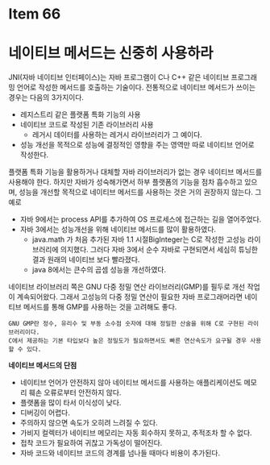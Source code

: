 # Item 66

# 네이티브 메서드는 신중히 사용하라

JNI(자바 네이티브 인터페이스)는 자바 프로그램이 C나 C++ 같은 네이티브 프로그래밍 언어로 작성한 메서드를 호출하는 기술이다. 전통적으로 네이티브 메서드가 쓰이는 경우는 다음의 3가지이다.

- 레지스트리 같은 플랫폼 특화 기능의 사용
- 네이티브 코드로 작성된 기존 라이브러리 사용
    - 레거시 데이터를 사용하는 레거시 라이브러리가 그 예이다.
- 성능 개선을 목적으로 성능에 결정적인 영향을 주는 영역만 따로 네이티브 언어로 작성한다.

플랫폼 특화 기능을 활용하거나 대체할 자바 라이브러리가 없는 경우 네이티브 메서드를 사용해야 한다. 하지만 자바가 성숙해가면서 하부 플랫폼의 기능을 점차 흡수하고 있으며, 성능을 개선할 목적으로 네이티브 메서드를 사용하는 것은 거의 권장하지 않는다. 그 예로

- 자바 9에서는 process API를 추가하여 OS 프로세스에 접근하는 길을 열어주었다.
- 자바 3에서는 성능개선을 위해 네이티브 메서드를 많이 활용하였다.
    - java.math 가 처음 추가된 자바 1.1 시절BigInteger는 C로 작성한 고성능 라이브러리에 의지했다. 그러다 자바 3에서 순수 자바로 구현되면서 세심히 튜닝한 결과 원래의 네이티브 보다 빨라졌다.
    - java 8에서는 큰수의 곱셈 성능을 개선하였다.

네이티브 라이브러리 쪽은 GNU 다중 정밀 연산 라이브러리(GMP)를 필두로 개선 작업이 계속되어왔다. 그래서 고성능의 다중 정밀 연산이 필요한 자바 프로그래머라면 네이티브 메서드를 통해 GMP를 사용하는 것을 고려해도 좋다.

```
GNU GMP란 정수, 유리수 및 부동 소수점 숫자에 대해 정밀한 산술을 위해 C로 구현된 라이브러리이다.
C에서 제공하는 기본 타입보다 높은 정밀도가 필요하면서도 빠른 연산속도가 요구될 경우 사용할 수 있다.
```

**네이티브 메서드의 단점**

- 네이티브 언어가 안전하지 않아 네이티브 메서드를 사용하는 애플리케이션도 메모리 훼손 오류로부터 안전하지 않다.
- 플랫폼을 많이 타서 이식성이 낮다.
- 디버깅이 어렵다.
- 주의하지 않으면 속도가 오히려 느려질 수 있다.
- 가비지 컬렉터가 네이티브 메모리는 자동 회수하지 못하고, 추적조차 할 수 없다.
- 접착 코드가 필요하여 귀찮고 가독성이 떨어진다.
- 자바 코드와 네이티브 코드의 경계를 넘나들 때마다 비용이 추가된다.